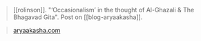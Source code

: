 > [[rolinson]]. "‘Occasionalism’ in the thought of Al-Ghazali & The Bhagavad Gita". Post on [[blog-aryaakasha]]. 

> [aryaakasha.com](https://aryaakasha.com/2017/06/25/occasionalism-in-the-thought-of-al-ghazali-the-bhagavad-gita/)